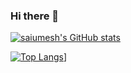 ### Hi there 👋

[![saiumesh's GitHub stats](https://github-readme-stats.vercel.app/api?username=saiumesh535&theme=gruvbox)](https://github.com/saiumesh535/github-readme-stats)

[![Top Langs](https://github-readme-stats.vercel.app/api/top-langs/?username=saiumesh535&langs_count=8&theme=gruvbox)](https://github.com/saiumesh535/github-readme-stats)]

<!--
**saiumesh535/saiumesh535** is a ✨ _special_ ✨ repository because its `README.md` (this file) appears on your GitHub profile.

Here are some ideas to get you started:

- 🔭 I’m currently working on ...
- 🌱 I’m currently learning ...
- 👯 I’m looking to collaborate on ...
- 🤔 I’m looking for help with ...
- 💬 Ask me about ...
- 📫 How to reach me: ...
- 😄 Pronouns: ...
- ⚡ Fun fact: ...
-->
